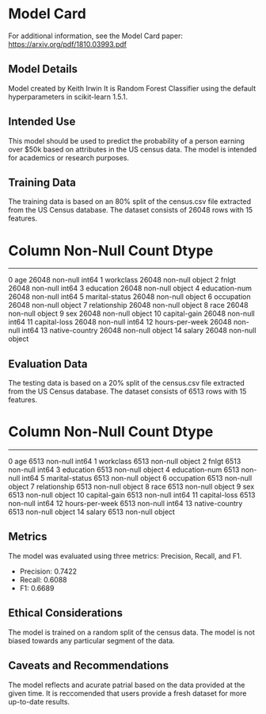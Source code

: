 # Model Card

For additional information, see the Model Card paper: https://arxiv.org/pdf/1810.03993.pdf

## Model Details
Model created by Keith Irwin
It is Random Forest Classifier using the default hyperparameters in scikit-learn 1.5.1.

## Intended Use
This model should be used to predict the probability of a person earning over $50k based on attributes in the US census data. 
The model is intended for academics or research purposes.

## Training Data
The training data is based on an 80% split of the census.csv file extracted from the US Census database.
The dataset consists of 26048 rows with 15 features.

 #   Column          Non-Null Count  Dtype 
---  ------          --------------  ----- 
 0   age             26048 non-null  int64 
 1   workclass       26048 non-null  object
 2   fnlgt           26048 non-null  int64 
 3   education       26048 non-null  object
 4   education-num   26048 non-null  int64 
 5   marital-status  26048 non-null  object
 6   occupation      26048 non-null  object
 7   relationship    26048 non-null  object
 8   race            26048 non-null  object
 9   sex             26048 non-null  object
 10  capital-gain    26048 non-null  int64 
 11  capital-loss    26048 non-null  int64 
 12  hours-per-week  26048 non-null  int64 
 13  native-country  26048 non-null  object
 14  salary          26048 non-null  object

## Evaluation Data
The testing data is based on a 20% split of the census.csv file extracted from the US Census database.
The dataset consists of 6513 rows with 15 features.

 #   Column          Non-Null Count  Dtype 
---  ------          --------------  ----- 
 0   age             6513 non-null   int64 
 1   workclass       6513 non-null   object
 2   fnlgt           6513 non-null   int64 
 3   education       6513 non-null   object
 4   education-num   6513 non-null   int64 
 5   marital-status  6513 non-null   object
 6   occupation      6513 non-null   object
 7   relationship    6513 non-null   object
 8   race            6513 non-null   object
 9   sex             6513 non-null   object
 10  capital-gain    6513 non-null   int64 
 11  capital-loss    6513 non-null   int64 
 12  hours-per-week  6513 non-null   int64 
 13  native-country  6513 non-null   object
 14  salary          6513 non-null   object

## Metrics
The model was evaluated using three metrics: Precision, Recall, and F1.
- Precision: 0.7422
- Recall: 0.6088
- F1: 0.6689

## Ethical Considerations
The model is trained on a random split of the census data.
The model is not biased towards any particular segment of the data.

## Caveats and Recommendations
The model reflects and acurate patrial based on the data provided at the given time.
It is reccomended that users provide a fresh dataset for more up-to-date results.